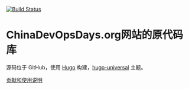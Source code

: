 [![Build Status](https://travis-ci.org/china-devopsdays/china-devopsdays-web.svg?branch=master)](https://travis-ci.org/china-devopsdays/china-devopsdays-web)

# ChinaDevOpsDays.org网站的原代码库

源码位于 GitHub，使用 [Hugo](https://gohugo.io) 构建，[hugo-universal](https://github.com/devcows/hugo-universal-theme) 主题。



[贡献和使用说明](content/blog/my-new-post-title.md)
